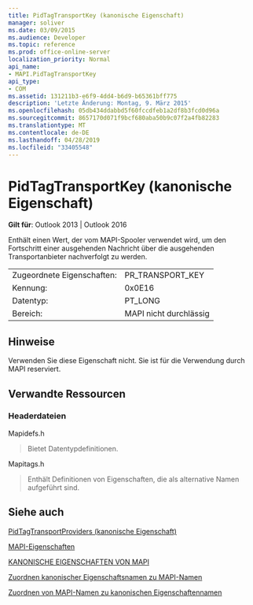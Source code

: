 ```yaml
---
title: PidTagTransportKey (kanonische Eigenschaft)
manager: soliver
ms.date: 03/09/2015
ms.audience: Developer
ms.topic: reference
ms.prod: office-online-server
localization_priority: Normal
api_name:
- MAPI.PidTagTransportKey
api_type:
- COM
ms.assetid: 131211b3-e6f9-4dd4-b6d9-b65361bff775
description: 'Letzte Änderung: Montag, 9. März 2015'
ms.openlocfilehash: 05db434ddabbd5f60fccdfeb1a2df8b3fcd0d96a
ms.sourcegitcommit: 8657170d071f9bcf680aba50b9c07f2a4fb82283
ms.translationtype: MT
ms.contentlocale: de-DE
ms.lasthandoff: 04/28/2019
ms.locfileid: "33405548"
---
```

# <a name="pidtagtransportkey-canonical-property"></a>PidTagTransportKey (kanonische Eigenschaft)

  
  
**Gilt für**: Outlook 2013 | Outlook 2016 
  
Enthält einen Wert, der vom MAPI-Spooler verwendet wird, um den Fortschritt einer ausgehenden Nachricht über die ausgehenden Transportanbieter nachverfolgt zu werden.
  
|||
|:-----|:-----|
|Zugeordnete Eigenschaften:  <br/> |PR_TRANSPORT_KEY  <br/> |
|Kennung:  <br/> |0x0E16  <br/> |
|Datentyp:  <br/> |PT_LONG  <br/> |
|Bereich:  <br/> |MAPI nicht durchlässig  <br/> |
   
## <a name="remarks"></a>Hinweise

Verwenden Sie diese Eigenschaft nicht. Sie ist für die Verwendung durch MAPI reserviert.
  
## <a name="related-resources"></a>Verwandte Ressourcen

### <a name="header-files"></a>Headerdateien

Mapidefs.h
  
> Bietet Datentypdefinitionen.
    
Mapitags.h
  
> Enthält Definitionen von Eigenschaften, die als alternative Namen aufgeführt sind.
    
## <a name="see-also"></a>Siehe auch



[PidTagTransportProviders (kanonische Eigenschaft)](pidtagtransportproviders-canonical-property.md)


[MAPI-Eigenschaften](mapi-properties.md)
  
[KANONISCHE EIGENSCHAFTEN VON MAPI](mapi-canonical-properties.md)
  
[Zuordnen kanonischer Eigenschaftsnamen zu MAPI-Namen](mapping-canonical-property-names-to-mapi-names.md)
  
[Zuordnen von MAPI-Namen zu kanonischen Eigenschaftennamen](mapping-mapi-names-to-canonical-property-names.md)

